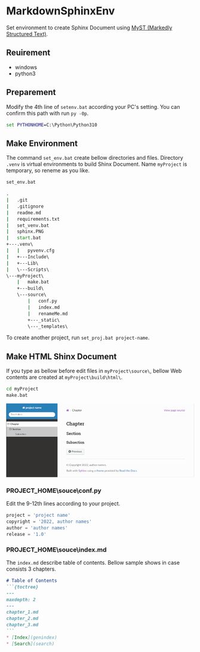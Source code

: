 # MarkdownSphinxEnv

Set environment to create Sphinx Document using [MyST (Markedly Structured Text)](https://myst-parser.readthedocs.io/en/latest/).

## Reuirement

* windows
* python3

## Preparement

Modify the 4th line of `setenv.bat` according your PC's setting.
You can confirm this path with run `py -0p`.

```cmd
set PYTHONHOME=C:\Python\Python310
```

## Make Environment

The command `set_env.bat` create bellow directories and files.
Directory `.venv` is virtual environments to build Shinx Document.
Name `myProject` is temporary, so reneme as you like.

```cmd
set_env.bat
```

```cmd
.
|   .git
|   .gitignore
|   readme.md
|   requirements.txt
|   set_venv.bat
|   sphinx.PNG
|   start.bat
+---.venv\
|   |   pyvenv.cfg
|   +---Include\
|   +---Lib\
|   \---Scripts\
\---myProject\
    |   make.bat
    +---build\
    \---source\
        |   conf.py
        |   index.md
        |   renameMe.md
        +---_static\
        \---_templates\
```

To create another project, run `set_proj.bat project-name`.

## Make HTML Shinx Document

If you type as bellow before edit files in `myProject\source\`,
bellow Web contents are created at `myProject\build\html\`. 

```cmd
cd myProject
make.bat
```

![](sphinx.PNG)

###  PROJECT_HOME\souce\conf.py

Edit the 9-12th lines according to your project.

```Python
project = 'project name'
copyright = '2022, author names'
author = 'author names'
release = '1.0'
```

###  PROJECT_HOME\souce\index.md

The `index.md` describe table of contents.
Bellow sample shows in case consists 3 chapters.

````md
# Table of Contents
```{toctree}
---
maxdepth: 2
---
chapter_1.md
chapter_2.md
chapter_3.md
```
* [Index](genindex)
* [Search](search)
````
